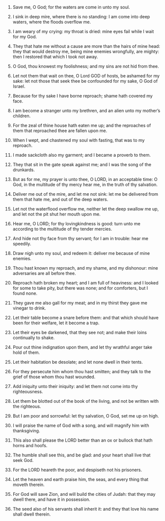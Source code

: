 1. Save me, O God; for the waters are come in unto my soul.

2. I sink in deep mire, where there is no standing: I am come into
deep waters, where the floods overflow me.

3. I am weary of my crying: my throat is dried: mine eyes fail while
I wait for my God.

4. They that hate me without a cause are more than the hairs of mine
head: they that would destroy me, being mine enemies wrongfully, are
mighty: then I restored that which I took not away.

5. O God, thou knowest my foolishness; and my sins are not hid from
thee.

6. Let not them that wait on thee, O Lord GOD of hosts, be ashamed
for my sake: let not those that seek thee be confounded for my sake, O
God of Israel.

7. Because for thy sake I have borne reproach; shame hath covered my
face.

8. I am become a stranger unto my brethren, and an alien unto my
mother’s children.

9. For the zeal of thine house hath eaten me up; and the reproaches
of them that reproached thee are fallen upon me.

10. When I wept, and chastened my soul with fasting, that was to my
reproach.

11. I made sackcloth also my garment; and I became a proverb to
them.

12. They that sit in the gate speak against me; and I was the song
of the drunkards.

13. But as for me, my prayer is unto thee, O LORD, in an acceptable
time: O God, in the multitude of thy mercy hear me, in the truth of
thy salvation.

14. Deliver me out of the mire, and let me not sink: let me be
delivered from them that hate me, and out of the deep waters.

15. Let not the waterflood overflow me, neither let the deep swallow
me up, and let not the pit shut her mouth upon me.

16. Hear me, O LORD; for thy lovingkindness is good: turn unto me
according to the multitude of thy tender mercies.

17. And hide not thy face from thy servant; for I am in trouble:
hear me speedily.

18. Draw nigh unto my soul, and redeem it: deliver me because of
mine enemies.

19. Thou hast known my reproach, and my shame, and my dishonour:
mine adversaries are all before thee.

20. Reproach hath broken my heart; and I am full of heaviness: and I
looked for some to take pity, but there was none; and for comforters,
but I found none.

21. They gave me also gall for my meat; and in my thirst they gave
me vinegar to drink.

22. Let their table become a snare before them: and that which
should have been for their welfare, let it become a trap.

23. Let their eyes be darkened, that they see not; and make their
loins continually to shake.

24. Pour out thine indignation upon them, and let thy wrathful anger
take hold of them.

25. Let their habitation be desolate; and let none dwell in their
tents.

26. For they persecute him whom thou hast smitten; and they talk to
the grief of those whom thou hast wounded.

27. Add iniquity unto their iniquity: and let them not come into thy
righteousness.

28. Let them be blotted out of the book of the living, and not be
written with the righteous.

29. But I am poor and sorrowful: let thy salvation, O God, set me up
on high.

30. I will praise the name of God with a song, and will magnify him
with thanksgiving.

31. This also shall please the LORD better than an ox or bullock
that hath horns and hoofs.

32. The humble shall see this, and be glad: and your heart shall
live that seek God.

33. For the LORD heareth the poor, and despiseth not his prisoners.

34. Let the heaven and earth praise him, the seas, and every thing
that moveth therein.

35. For God will save Zion, and will build the cities of Judah: that
they may dwell there, and have it in possession.

36. The seed also of his servants shall inherit it: and they that
love his name shall dwell therein.